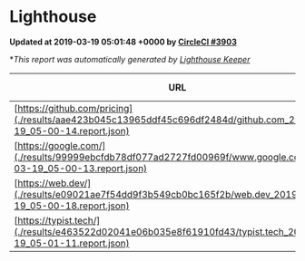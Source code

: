 
# Lighthouse

**Updated at 2019-03-19 05:01:48 +0000 by [CircleCI #3903](https://circleci.com/gh/ItinerisLtd/lighthouse-keeper-example/3903)**

**This report was automatically generated by [Lighthouse Keeper](https://github.com/itinerisltd/lighthouse-keeper)*

| URL | Performance | Accessibility | Best Practices | SEO | PWA | Updated At |
| --- | --- | --- | --- | --- | --- | --- |
| [https://github.com/pricing](./results/aae423b045c13965ddf45c696df2484d/github.com_2019-03-19_05-00-14.report.json) | 0.87 | 0.89 | 0.93 | 0.9 | 0.58 | 2019-03-19T05:00:14.028Z |
| [https://google.com/](./results/99999ebcfdb78df077ad2727fd00969f/www.google.com_2019-03-19_05-00-13.report.json) | 0.94 | 0.71 | 0.93 | 0.82 | 0.58 | 2019-03-19T05:00:13.438Z |
| [https://web.dev/](./results/e09021ae7f54dd9f3b549cb0bc165f2b/web.dev_2019-03-19_05-00-18.report.json) | 0.9 | 0.93 | 1 | 0.96 | 1 | 2019-03-19T05:00:18.166Z |
| [https://typist.tech/](./results/e463522d02041e06b035e8f61910fd43/typist.tech_2019-03-19_05-01-11.report.json) | 1 |  |  |  |  | 2019-03-19T05:01:11.248Z |

